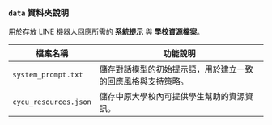 ### `data` 資料夾說明

用於存放 LINE 機器人回應所需的 **系統提示** 與 **學校資源檔案**。

| 檔案名稱              | 功能說明                                                                 |
|-----------------------|--------------------------------------------------------------------------|
| `system_prompt.txt`   | 儲存對話模型的初始提示語，用於建立一致的回應風格與支持策略。           |
| `cycu_resources.json` | 儲存中原大學校內可提供學生幫助的資源資訊。     |
